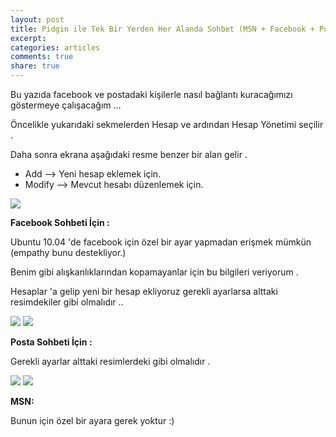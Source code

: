 ```yaml
---
layout: post
title: Pidgin ile Tek Bir Yerden Her Alanda Sohbet (MSN + Facebook + Posta + ...)
excerpt:
categories: articles
comments: true
share: true
---
```


Bu yazıda facebook ve postadaki kişilerle nasıl bağlantı kuracağımızı göstermeye çalışacağım ...

Öncelikle yukarıdaki sekmelerden Hesap ve ardından Hesap Yönetimi seçilir .

Daha sonra ekrana aşağıdaki resme benzer bir alan gelir .

- Add    --> Yeni hesap eklemek için.
- Modify --> Mevcut hesabı düzenlemek için.

<img src="http://img249.imageshack.us/img249/1537/pidginhesapnq8.png" />

**Facebook Sohbeti İçin :**

Ubuntu 10.04 'de facebook için özel bir ayar yapmadan erişmek mümkün (empathy bunu destekliyor.)

Benim gibi alışkanlıklarından kopamayanlar için bu bilgileri veriyorum .

Hesaplar 'a gelip yeni bir hesap ekliyoruz gerekli ayarlarsa alttaki resimdekiler gibi olmalıdır ..

<img src="http://img94.imageshack.us/img94/8016/pidginhesap3nq8.png"/>

<img src="http://img339.imageshack.us/img339/9779/pidginhesap4nq8.png"/>

**Posta Sohbeti İçin :**

Gerekli ayarlar alttaki resimlerdeki gibi olmalıdır .

<img src="http://img686.imageshack.us/img686/6507/pidginhesap1nq8.png"/>

<img src="http://img249.imageshack.us/img249/9880/pidginhesap2nq8.png"/>

**MSN:**

Bunun için özel bir ayara gerek yoktur :)


